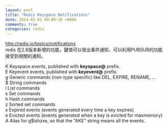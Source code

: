 ```yaml
---
layout: post
title: "Redis Keyspace Notifications"
date: 2014-03-01 09:09:10 +0800
comments: true
categories: redis
---
```

http://redis.io/topics/notifications  
redis 在2.8版本新增的功能，鍵值可以發出事件通知，可以利用PUBSUB的功能
接受到相關的通知。

<!-- more -->
K     Keyspace events, published with __keyspace@<db>__ prefix.  
E     Keyevent events, published with __keyevent@<db>__ prefix.  
g     Generic commands (non-type specific) like DEL, EXPIRE, RENAME, ...  
$     String commands  
l     List commands  
s     Set commands  
h     Hash commands  
z     Sorted set commands  
x     Expired events (events generated every time a key expires)  
e     Evicted events (events generated when a key is evicted for maxmemory)  
A     Alias for g$lshzxe, so that the "AKE" string means all the events.  